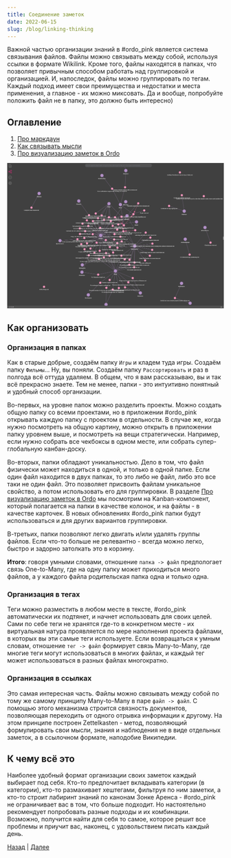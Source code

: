 ```yaml
---
title: Соединение заметок
date: 2022-06-15
slug: /blog/linking-thinking
---
```


Важной частью организации знаний в #ordo_pink является система связывания файлов. Файлы можно связывать между собой,
используя ссылки в формате Wikilink. Кроме того, файлы находятся в папках, что позволяет привычным способом работать над
группировкой и организацией. И, напоследок, файлы можно группировать по тегам. Каждый подход имеет свои преимущества
и недостатки и места применения, а главное - их можно миксовать. Да и вообще, попробуйте положить файл не в папку, это
должно быть интересно)

## Оглавление

1. [Про маркдаун](/blog/markdown-basics)
2. [Как связывать мысли](/blog/linking-thinking)
3. [Про визуализацию заметок в Ordo](/blog/using-ordo-components)

![Linking Thinking](./linking-thinking.png)

## Как организовать

### Организация в папках

Как в старые добрые, создаём папку `Игры` и кладем туда игры. Создаём папку `Фильмы`... Ну, вы поняли. Создаём папку
`Рассортировать` и раз в полгода всё оттуда удаляем. В общем, что я вам рассказываю, вы и так всё прекрасно знаете. Тем не
менее, папки - это интуитивно понятный и удобный способ организации.

Во-первых, на уровне папок можно разделить проекты. Можно создать общую папку со всеми проектами, но в приложении #ordo_pink
открывать каждую папку с проектом в отдельности. В случае же, когда нужно посмотреть на общую картину, можно открыть в приложении
папку уровнем выше, и посмотреть на вещи стратегически. Например, если нужно собрать все чекбоксы в одном месте, или собрать
супер-глобальную канбан-доску.

Во-вторых, папки обладают уникальностью. Дело в том, что файл физически может находиться в одной, и только в одной папке. Если один
файл находится в двух папках, то это либо не файл, либо это все таки не один файл. Это позволяет присвоить файлам уникальное свойство, а потом
использовать его для группировки. В разделе [Про визуализацию заметок в Ordo](/blog/using-ordo-components) мы посмотрим на Kanban-компонент, который полагается на папки
в качестве колонок, и на файлы - в качестве карточек. В новых обновлениях #ordo_pink папки будут использоваться и для других вариантов
группировки.

В-третьих, папки позволяют легко двигать и/или удалять группы файлов. Если что-то больше не релевантно - всегда можно легко, быстро и задорно
затолкать это в корзину.

**Итого**: говоря умными словами, отношение `папка -> файл` предпологает связь One-to-Many, где на одну папку может приходиться много
файлов, а у каждого файла родительская папка одна и только одна.

### Организация в тегах

Теги можно разместить в любом месте в тексте, #ordo_pink автоматически их подтянет, и начнет использовать для своих целей. Сами по себе теги
не хранятся где-то в конкретном месте - их виртуальная натура проявляется по мере наполнения проекта файлами, в которых вы эти самые теги
используете. Если возвращаться к умным словам, отношение `тег -> файл` формирует связь Many-to-Many, где многие теги могут использоваться
в многих файлах, и каждый тег может использоваться в разных файлах многократно.

### Организация в ссылках

Это самая интересная часть. Файлы можно связывать между собой по тому же самому принципу Many-to-Many в паре `файл -> файл`. С помощью
этого механизма строится связность документов, позволяющая переходить от одного отрывка информации к другому. На этом принципе построен
Zettelkasten - метод, позволяющий формулировать свои мысли, знания и наблюдения не в виде отдельных заметок, а в ссылочном формате, наподобие
Википедии.

## К чему всё это

Наиболее удобный формат организации своих заметок каждый выбирает под себя. Кто-то предпочитает вкладывать категории (в категории), кто-то
размахивает хештегами, фильтруя по ним заметки, а кто-то строит лабиринт знаний по канонам Зонке Аренса - #ordo_pink не ограничивает вас в
том, что больше подходит. Но настоятельно рекомендует попробовать разные подходы и их комбинации. Возможно, получится найти для себя
то самое, которое решит все проблемы и приучит вас, наконец, с удовольствием писать каждый день.

[Назад](/blog/markdown-basics) | [Далее](/blog/using-ordo-components)
